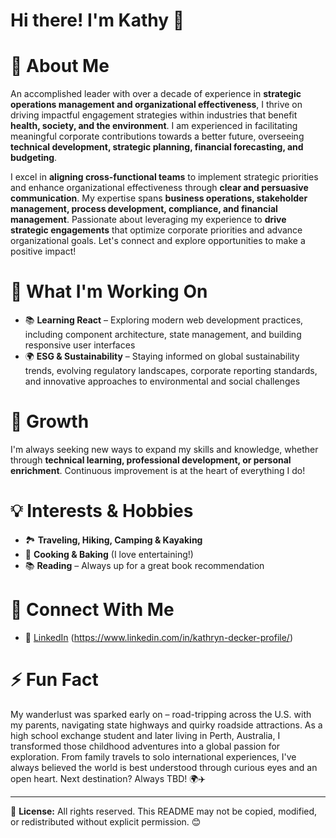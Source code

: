 # **Hi there! I'm Kathy** 👋

# 🌱 **About Me**
An accomplished leader with over a decade of experience in **strategic operations management and organizational effectiveness**, I thrive on driving impactful engagement strategies within industries that benefit **health, society, and the environment**. I am experienced in facilitating meaningful corporate contributions towards a better future, overseeing **technical development, strategic planning, financial forecasting, and budgeting**.

I excel in **aligning cross-functional teams** to implement strategic priorities and enhance organizational effectiveness through **clear and persuasive communication**. My expertise spans **business operations, stakeholder management, process development, compliance, and financial management**. Passionate about leveraging my experience to **drive strategic engagements** that optimize corporate priorities and advance organizational goals. Let's connect and explore opportunities to make a positive impact!

# 🚀 **What I'm Working On**
- 📚 **Learning React** –  Exploring modern web development practices, including component architecture, state management, and building responsive user interfaces
- 🌍 **ESG & Sustainability** – Staying informed on global sustainability trends, evolving regulatory landscapes, corporate reporting standards, and innovative approaches to environmental and social challenges

# 🌟 **Growth**
I'm always seeking new ways to expand my skills and knowledge, whether through **technical learning, professional development, or personal enrichment**. Continuous improvement is at the heart of everything I do!

# 💡 **Interests & Hobbies**
- 🏞️ **Traveling, Hiking, Camping & Kayaking**
- 🍳 **Cooking & Baking** (I love entertaining!)
- 📚 **Reading** – Always up for a great book recommendation

# 💌 **Connect With Me**
- 💼 [LinkedIn](#) (https://www.linkedin.com/in/kathryn-decker-profile/)


# ⚡ **Fun Fact**
My wanderlust was sparked early on – road-tripping across the U.S. with my parents, navigating state highways and quirky roadside attractions. As a high school exchange student and later living in Perth, Australia, I transformed those childhood adventures into a global passion for exploration. From family travels to solo international experiences, I've always believed the world is best understood through curious eyes and an open heart. Next destination? Always TBD! 🌍✈️

---

📝 **License:** All rights reserved. This README may not be copied, modified, or redistributed without explicit permission. 😊
